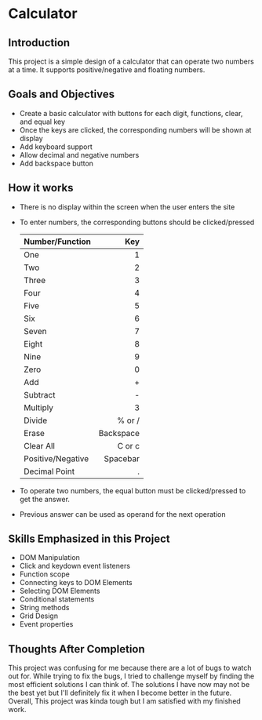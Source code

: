 # Calculator

## Introduction
This project is a simple design of a calculator that can operate two numbers at a time. It supports positive/negative and floating numbers.

## Goals and Objectives

* Create a basic calculator with buttons for each digit, functions, clear, and equal key
* Once the keys are clicked, the corresponding numbers will be shown at display
* Add keyboard support
* Allow decimal and negative numbers
* Add backspace button

## How it works

* There is no display within the screen when the user enters the site
* To enter numbers, the corresponding buttons should be clicked/pressed

  | Number/Function | Key |
  | --------------- |----:|
  | One             | 1   |
  | Two             | 2   |
  | Three           | 3   |
  | Four            | 4   |
  | Five            | 5   |
  | Six             | 6   |
  | Seven           | 7   |
  | Eight           | 8   |
  | Nine            | 9   |
  | Zero            | 0   |
  | Add             | +   |
  | Subtract        | -   |
  | Multiply        | 3   |
  | Divide          | % or / |
  | Erase           | Backspace |
  | Clear All       | C or c |
  | Positive/Negative | Spacebar |
  | Decimal Point    | . |

* To operate two numbers, the equal button must be clicked/pressed to get the answer.
* Previous answer can be used as operand for the next operation

## Skills Emphasized in this Project

* DOM Manipulation
* Click and keydown event listeners
* Function scope
* Connecting keys to DOM Elements
* Selecting DOM Elements
* Conditional statements
* String methods
* Grid Design
* Event properties

## Thoughts After Completion

This project was confusing for me because there are a lot of bugs to watch out for. While trying to fix the bugs, I tried to challenge myself by finding the most efficient solutions I can think of. The solutions I have now may not be the best yet but I'll definitely fix it when I become better in the future. Overall, This project was kinda tough but I am satisfied with my finished work.